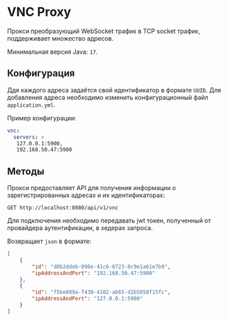 # VNC Proxy

Прокси преобразующий WebSocket трафик в TCP socket трафик, поддерживает множество адресов.

Минимальная версия Java: `17`.

## Конфигурация

Ддя каждого адреса задаётся свой идентификатор в формате `UUID`.
Для добавления адреса необходимо изменить конфигурационный файл `application.yml`.

Пример конфигурации:
```yaml
vnc:
  servers: >
   127.0.0.1:5900,
   192.168.50.47:5900
```

## Методы

Прокси предоставляет API для получения информации о зарегистрированных адресах и их идентификаторах:

```http request
GET http://localhost:8080/api/v1/vnc
```

Для подключения необходимо передавать jwt токен, полученный от провайдера аутентификации, в хедерах запроса.

Возвращает `json` в формате:

```json
[
    {
        "id": "d0b2ddeb-096e-41c6-8723-8c9e1a61e7b9",
        "ipAddressAndPort": "192.168.50.47:5900"
    },
    {
        "id": "f5be889a-f430-4102-ab65-d2b5858f15fc",
        "ipAddressAndPort": "127.0.0.1:5900"
    }
]
```
